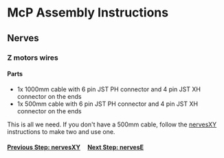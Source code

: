 # McP Assembly Instructions

## Nerves

### Z motors wires

#### Parts  

* 1x 1000mm cable with 6 pin JST PH connector and 4 pin JST XH connector on the ends
* 1x 500mm cable with 6 pin JST PH connector and 4 pin JST XH connector on the ends

This is all we need.  If you don't have a 500mm cable, follow the [nervesXY](nervesXY.md) instructions to make two and use one.

#### [Previous Step: nervesXY](nervesXY.md) &nbsp;&nbsp;&nbsp; [Next Step: nervesE](nervesE.md)
